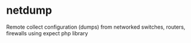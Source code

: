 # netdump
Remote collect configuration (dumps) from networked switches, routers, firewalls using expect php library
